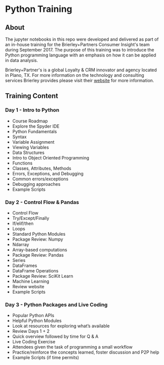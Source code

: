 # Python Training

## About
The jupyter notebooks in this repo were developed and delivered as part of an in-house training for the Brierley+Partners Consumer Insight's team during September 2017. The purpose of this training was to introduce the Python programming language with an emphasis on how it can be applied in data analysis.

Brierley+Partner's is a global Loyalty & CRM innovator and agency located in Plano, TX. For more information on the technology and consulting services
Brierley provides please visit their [website](https://www.brierley.com/) for more information.

## Training Content

### Day 1 - Intro to Python
- Course Roadmap
- Explore the Spyder IDE
- Python Fundamentals
- Syntax
- Variable Assignment
- Viewing Variables
- Data Structures
- Intro to Object Oriented Programming
- Functions
- Classes, Attributes, Methods
- Errors, Exceptions, and Debugging
- Common errors/exceptions
- Debugging approaches
- Example Scripts


### Day 2 - Control Flow & Pandas
- Control Flow
- Try/Except/Finally
- If/elif/then
- Loops
- Standard Python Modules 
- Package Review: Numpy
- Ndarray
- Array-based computations
- Package Review: Pandas 
- Series
- DataFrames
- DataFrame Operations
- Package Review: SciKit Learn
- Machine Learning
- Review website
- Example Scripts

### Day 3 - Python Packages and Live Coding
- Popular Python APIs
- Helpful Python Modules
- Look at resources for exploring what’s available
- Review Days 1 + 2
- Quick overview followed by time for Q & A
- Live Coding Exercise
- Attendees given the task of programming a small workflow
- Practice/reinforce the concepts learned, foster discussion and P2P help
- Example Scripts (if time permits)

